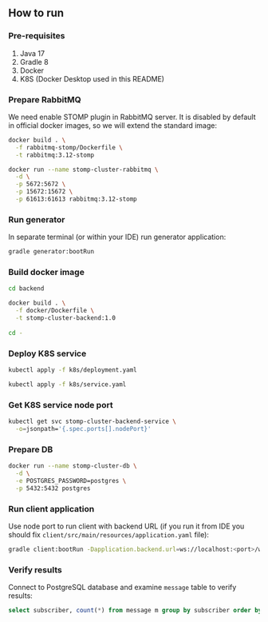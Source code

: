 ## How to run

### Pre-requisites

1. Java 17
2. Gradle 8
3. Docker
4. K8S (Docker Desktop used in this README)

### Prepare RabbitMQ

We need enable STOMP plugin in RabbitMQ server. It is disabled by default in official docker images,
so we will extend the standard image:

```bash
docker build . \
  -f rabbitmq-stomp/Dockerfile \
  -t rabbitmq:3.12-stomp

docker run --name stomp-cluster-rabbitmq \
  -d \
  -p 5672:5672 \
  -p 15672:15672 \
  -p 61613:61613 rabbitmq:3.12-stomp
```

### Run generator

In separate terminal (or within your IDE) run generator application:

```bash
gradle generator:bootRun
```

### Build docker image
```bash
cd backend

docker build . \
  -f docker/Dockerfile \
  -t stomp-cluster-backend:1.0
  
cd -
```

### Deploy K8S service

```bash
kubectl apply -f k8s/deployment.yaml

kubectl apply -f k8s/service.yaml
```

### Get K8S service node port

```bash
kubectl get svc stomp-cluster-backend-service \
  -o=jsonpath='{.spec.ports[].nodePort}'
```

### Prepare DB

```bash
docker run --name stomp-cluster-db \
  -d \
  -e POSTGRES_PASSWORD=postgres \
  -p 5432:5432 postgres
```

### Run client application

Use node port to run client with backend URL (if you run it from IDE you should fix 
`client/src/main/resources/application.yaml` file):

```bash
gradle client:bootRun -Dapplication.backend.url=ws://localhost:<port>/ws
```

### Verify results

Connect to PostgreSQL database and examine `message` table to verify results:

```sql
select subscriber, count(*) from message m group by subscriber order by count
```

